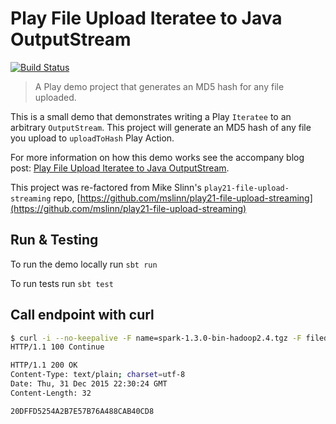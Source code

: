 # Play File Upload Iteratee to Java OutputStream

[![Build Status](https://travis-ci.org/seglo/play-iteratee-to-outputstream.svg?branch=master)](https://travis-ci.org/seglo/play-iteratee-to-outputstream)

> A Play demo project that generates an MD5 hash for any file uploaded.

This is a small demo that demonstrates writing a Play `Iteratee` to an arbitrary `OutputStream`. This project will generate an MD5 hash of any file you upload to `uploadToHash` Play Action.

For more information on how this demo works see the accompany blog post: [Play File Upload Iteratee to Java OutputStream]().

This project was re-factored from Mike Slinn's `play21-file-upload-streaming` repo, [https://github.com/mslinn/play21-file-upload-streaming](https://github.com/mslinn/play21-file-upload-streaming)

## Run & Testing

To run the demo locally run `sbt run`

To run tests run `sbt test`

## Call endpoint with curl

```bash
$ curl -i --no-keepalive -F name=spark-1.3.0-bin-hadoop2.4.tgz -F filedata=@/home/seglo/Downloads/spark-1.3.0-bin-hadoop2.4.tgz http://localhost:9000/uploadToHash
HTTP/1.1 100 Continue

HTTP/1.1 200 OK
Content-Type: text/plain; charset=utf-8
Date: Thu, 31 Dec 2015 22:30:24 GMT
Content-Length: 32

20DFFD5254A2B7E57B76A488CAB40CD8
```
